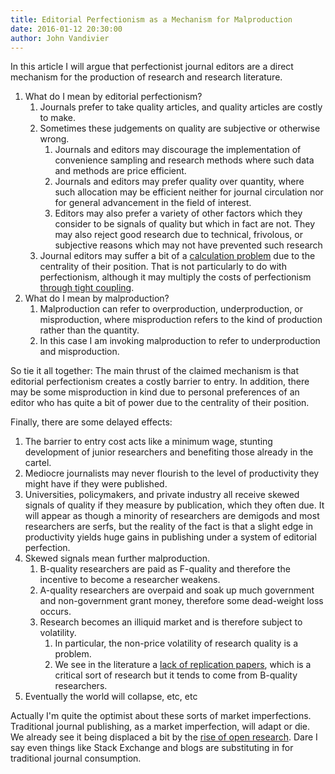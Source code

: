 ```yaml
---
title: Editorial Perfectionism as a Mechanism for Malproduction
date: 2016-01-12 20:30:00
author: John Vandivier
---
```




In this article I will argue that perfectionist journal editors are a direct mechanism for the production of research and research literature.
<ol>
	<li>What do I mean by editorial perfectionism?
<ol>
	<li>Journals prefer to take quality articles, and quality articles are costly to make.</li>
	<li>Sometimes these judgements on quality are subjective or otherwise wrong.
<ol>
	<li>Journals and editors may discourage the implementation of convenience sampling and research methods where such data and methods are price efficient.</li>
	<li>Journals and editors may prefer quality over quantity, where such allocation may be efficient neither for journal circulation nor for general advancement in the field of interest.</li>
	<li>Editors may also prefer a variety of other factors which they consider to be signals of quality but which in fact are not. They may also reject good research due to technical, frivolous, or subjective reasons which may not have prevented such research</li>
</ol>
</li>
	<li>Journal editors may suffer a bit of a <a href=\"https://en.wikipedia.org/wiki/Economic_calculation_problem\">calculation problem</a> due to the centrality of their position. That is not particularly to do with perfectionism, although it may multiply the costs of perfectionism <a href=\"http://stackoverflow.com/questions/2832017/what-is-the-difference-between-loose-coupling-and-tight-coupling-in-object-orien\">through tight coupling</a>.</li>
</ol>
</li>
	<li>What do I mean by malproduction?
<ol>
	<li>Malproduction can refer to overproduction, underproduction, or misproduction, where misproduction refers to the kind of production rather than the quantity.</li>
	<li>In this case I am invoking malproduction to refer to underproduction and misproduction.</li>
</ol>
</li>
</ol>
So tie it all together: The main thrust of the claimed mechanism is that editorial perfectionism creates a costly barrier to entry. In addition, there may be some misproduction in kind due to personal preferences of an editor who has quite a bit of power due to the centrality of their position.

Finally, there are some delayed effects:
<ol>
	<li>The barrier to entry cost acts like a minimum wage, stunting development of junior researchers and benefiting those already in the cartel.</li>
	<li>Mediocre journalists may never flourish to the level of productivity they might have if they were published.</li>
	<li>Universities, policymakers, and private industry all receive skewed signals of quality if they measure by publication, which they often due. It will appear as though a minority of researchers are demigods and most researchers are serfs, but the reality of the fact is that a slight edge in productivity yields huge gains in publishing under a system of editorial perfection.</li>
	<li>Skewed signals mean further malproduction.
<ol>
	<li>B-quality researchers are paid as F-quality and therefore the incentive to become a researcher weakens.</li>
	<li>A-quality researchers are overpaid and soak up much government and non-government grant money, therefore some dead-weight loss occurs.</li>
	<li>Research becomes an illiquid market and is therefore subject to volatility.
<ol>
	<li>In particular, the non-price volatility of research quality is a problem.</li>
	<li>We see in the literature a <a href=\"http://www.ncbi.nlm.nih.gov/pmc/articles/PMC4527093/\">lack of replication papers</a>, which is a critical sort of research but it tends to come from B-quality researchers.</li>
</ol>
</li>
</ol>
</li>
	<li>Eventually the world will collapse, etc, etc</li>
</ol>
Actually I'm quite the optimist about these sorts of market imperfections. Traditional journal publishing, as a market imperfection, will adapt or die. We already see it being displaced a bit by the <a href=\"https://en.wikipedia.org/wiki/Open_research#Examples\">rise of open research</a>. Dare I say even things like Stack Exchange and blogs are substituting in for traditional journal consumption.